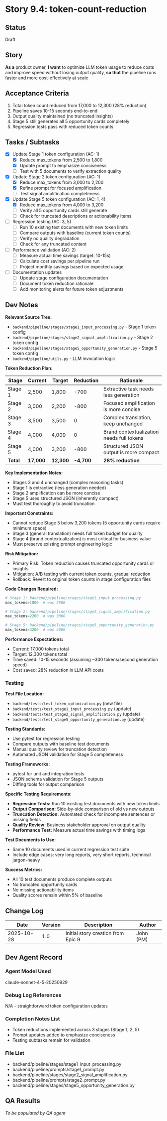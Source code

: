 # Story 9.4: token-count-reduction

## Status
Draft

## Story
**As a** product owner,
**I want** to optimize LLM token usage to reduce costs and improve speed without losing output quality,
**so that** the pipeline runs faster and more cost-effectively at scale

## Acceptance Criteria

1. Total token count reduced from 17,000 to 12,300 (28% reduction)
2. Pipeline saves 10-15 seconds end-to-end
3. Output quality maintained (no truncated insights)
4. Stage 5 still generates all 5 opportunity cards completely
5. Regression tests pass with reduced token counts

## Tasks / Subtasks

- [x] Update Stage 1 token configuration (AC: 1)
  - [x] Reduce max_tokens from 2,500 to 1,800
  - [x] Update prompt to emphasize conciseness
  - [ ] Test with 5 documents to verify extraction quality
- [x] Update Stage 2 token configuration (AC: 1)
  - [x] Reduce max_tokens from 3,000 to 2,200
  - [x] Refine prompt for focused amplification
  - [ ] Test signal amplification completeness
- [x] Update Stage 5 token configuration (AC: 1, 4)
  - [x] Reduce max_tokens from 4,000 to 3,200
  - [ ] Verify all 5 opportunity cards still generate
  - [ ] Check for truncated descriptions or actionability items
- [ ] Regression testing (AC: 3, 5)
  - [ ] Run 10 existing test documents with new token limits
  - [ ] Compare outputs with baseline (current token counts)
  - [ ] Verify no quality degradation
  - [ ] Check for any truncated content
- [ ] Performance validation (AC: 2)
  - [ ] Measure actual time savings (target: 10-15s)
  - [ ] Calculate cost savings per pipeline run
  - [ ] Project monthly savings based on expected usage
- [ ] Documentation updates
  - [ ] Update stage configuration documentation
  - [ ] Document token reduction rationale
  - [ ] Add monitoring alerts for future token adjustments

## Dev Notes

**Relevant Source Tree:**
- `backend/pipeline/stages/stage1_input_processing.py` - Stage 1 token config
- `backend/pipeline/stages/stage2_signal_amplification.py` - Stage 2 token config
- `backend/pipeline/stages/stage5_opportunity_generation.py` - Stage 5 token config
- `backend/pipeline/utils.py` - LLM invocation logic

**Token Reduction Plan:**

| Stage | Current | Target | Reduction | Rationale |
|-------|---------|--------|-----------|-----------|
| Stage 1 | 2,500 | 1,800 | -700 | Extractive task needs less generation |
| Stage 2 | 3,000 | 2,200 | -800 | Focused amplification is more concise |
| Stage 3 | 3,500 | 3,500 | 0 | Complex translation, keep unchanged |
| Stage 4 | 4,000 | 4,000 | 0 | Brand contextualization needs full tokens |
| Stage 5 | 4,000 | 3,200 | -800 | Structured JSON output is more compact |
| **Total** | **17,000** | **12,300** | **-4,700** | **28% reduction** |

**Key Implementation Notes:**
- Stages 3 and 4 unchanged (complex reasoning tasks)
- Stage 1 is extractive (less generation needed)
- Stage 2 amplification can be more concise
- Stage 5 uses structured JSON (inherently compact)
- Must test thoroughly to avoid truncation

**Important Constraints:**
- Cannot reduce Stage 5 below 3,200 tokens (5 opportunity cards require minimum space)
- Stage 3 (general translation) needs full token budget for quality
- Stage 4 (brand contextualization) is most critical for business value
- Must preserve existing prompt engineering logic

**Risk Mitigation:**
- Primary Risk: Token reduction causes truncated opportunity cards or insights
- Mitigation: A/B testing with current token counts, gradual reduction
- Rollback: Revert to original token counts in stage configuration files

**Code Changes Required:**
```python
# Stage 1: backend/pipeline/stages/stage1_input_processing.py
max_tokens=1800  # was 2500

# Stage 2: backend/pipeline/stages/stage2_signal_amplification.py
max_tokens=2200  # was 3000

# Stage 5: backend/pipeline/stages/stage5_opportunity_generation.py
max_tokens=3200  # was 4000
```

**Performance Expectations:**
- Current: 17,000 tokens total
- Target: 12,300 tokens total
- Time saved: 10-15 seconds (assuming ~300 tokens/second generation speed)
- Cost saved: 28% reduction in LLM API costs

### Testing

**Test File Location:**
- `backend/tests/test_token_optimization.py` (new file)
- `backend/tests/test_stage1_input_processing.py` (update)
- `backend/tests/test_stage2_signal_amplification.py` (update)
- `backend/tests/test_stage5_opportunity_generation.py` (update)

**Testing Standards:**
- Use pytest for regression testing
- Compare outputs with baseline test documents
- Manual quality review for truncation detection
- Automated JSON validation for Stage 5 completeness

**Testing Frameworks:**
- pytest for unit and integration tests
- JSON schema validation for Stage 5 outputs
- Diffing tools for output comparison

**Specific Testing Requirements:**
- **Regression Tests:** Run 10 existing test documents with new token limits
- **Output Comparison:** Side-by-side comparison of old vs new outputs
- **Truncation Detection:** Automated check for incomplete sentences or missing fields
- **Quality Review:** Business stakeholder approval on output quality
- **Performance Test:** Measure actual time savings with timing logs

**Test Documents to Use:**
- Same 10 documents used in current regression test suite
- Include edge cases: very long reports, very short reports, technical jargon-heavy

**Success Metrics:**
- All 10 test documents produce complete outputs
- No truncated opportunity cards
- No missing actionability items
- Quality scores remain within 5% of baseline

## Change Log

| Date | Version | Description | Author |
|------|---------|-------------|--------|
| 2025-10-28 | 1.0 | Initial story creation from Epic 9 | John (PM) |

## Dev Agent Record

### Agent Model Used
claude-sonnet-4-5-20250929

### Debug Log References
N/A - straightforward token configuration updates

### Completion Notes List
- Token reductions implemented across 3 stages (Stage 1, 2, 5)
- Prompt updates added to emphasize conciseness
- Testing subtasks remain for validation

### File List
- backend/pipeline/stages/stage1_input_processing.py
- backend/pipeline/prompts/stage1_prompt.py
- backend/pipeline/stages/stage2_signal_amplification.py
- backend/pipeline/prompts/stage2_prompt.py
- backend/pipeline/stages/stage5_opportunity_generation.py

## QA Results
_To be populated by QA agent_
